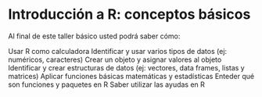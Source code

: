 # Introducción a R: conceptos básicos

Al final de este taller básico usted podrá saber cómo:

Usar R como calculadora
Identificar y usar varios tipos de datos (ej: numéricos, caracteres)
Crear un objeto y asignar valores al objeto
Identificar y crear estructuras de datos (ej: vectores, data frames, listas y matrices)
Aplicar funciones básicas matemáticas y estadísticas
Enteder qué son funciones y paquetes en R
Saber utilizar las ayudas en R
